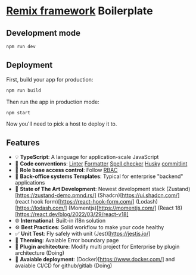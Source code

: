 # [Remix framework](https://remix.run) Boilerplate

## Development mode
```sh
npm run dev
```

## Deployment

First, build your app for production:

```sh
npm run build
```

Then run the app in production mode:

```sh
npm start
```

Now you'll need to pick a host to deploy it to.

## Features

- :bulb: **TypeScript**: A language for application-scale JavaScript
- :scroll: **Code conventions**: [Linter](https://eslint.org/) [Formatter](https://prettier.io/) [Spell checker](https://cspell.org/) [Husky](https://typicode.github.io/husky/) [commitlint](https://commitlint.js.org/)
- :gem: **Role base access control**: Follow [RBAC](https://auth0.com/docs/manage-users/access-control/rbac)
- :triangular_ruler: **Back-office systems Templates**: Typical for enterprise "backend" applications
- :rocket: **State of The Art Development**: Newest development stack (Zustand)[https://zustand-demo.pmnd.rs/] (Shadcn)[https://ui.shadcn.com/] (react hook form)[https://react-hook-form.com/] (Lodash)[https://lodash.com/] (Momentjs)[https://momentjs.com/] (React 18)[https://react.dev/blog/2022/03/29/react-v18]
- :globe_with_meridians: **International**: Built-in i18n solution
- :gear: **Best Practices**: Solid workflow to make your code healthy
- :white_check_mark: **Unit Test**: Fly safely with unit (Jest)[https://jestjs.io/]
- :art: **Theming**: Avaiable Error boundary page
- :1234: **Plugin architecture**:  Modify multi project for Enterprise by plugin architecture (Doing)
- :iphone: **Avaiable deployment**: (Docker)[https://www.docker.com/] and avaiable CI/CD for github/gitlab (Doing)

